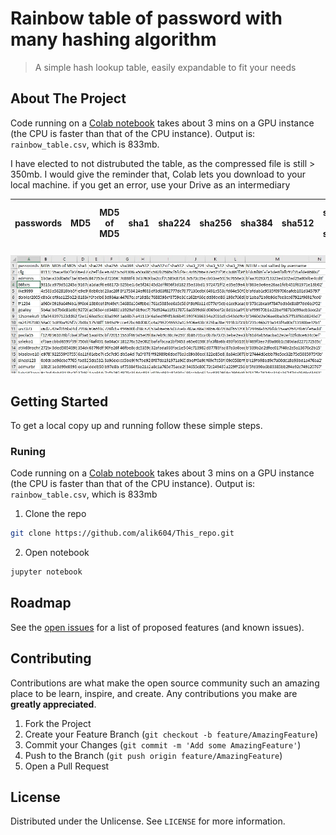 # Rainbow table of password with many hashing algorithm

> A simple hash lookup table, easily expandable to fit your needs

## About The Project

Code running on a [Colab notebook](https://drive.google.com/file/d/1mJ9zukqncci5aexTsJYaePzr_REB3MGG/view?usp=sharing) takes about 3 mins on a GPU instance (the CPU is faster than that of the CPU instance). Output is: `rainbow_table.csv`, which is 833mb.

I have elected to not distrubuted the table, as the compressed file is still > 350mb. I would give the reminder that, Colab lets you download to your local machine. if you get an error, use your Drive as an intermediary

| passwords |	MD5 | MD5 of MD5 |	sha1 |	sha224 |	sha256 |	sha384 |	sha512 |	sha512 of sha512 |	sha3_224 |	sha3_512 |	sha3_256 |	NTLM - not salted by username|
| --- | --- |--- |--- |--- |--- |--- |--- |--- |--- |--- |--- |--- |

![screenshot](screensoht.JPG)



## Getting Started

To get a local copy up and running follow these simple steps.

### Runing

Code running on a [Colab notebook](https://drive.google.com/file/d/1mJ9zukqncci5aexTsJYaePzr_REB3MGG/view?usp=sharing) takes about 3 mins on a GPU instance (the CPU is faster than that of the CPU instance). Output is: `rainbow_table.csv`, which is 833mb 

1. Clone the repo

```sh
git clone https://github.com/alik604/This_repo.git
```

2. Open notebook

```sh
jupyter notebook
```

## Roadmap

See the [open issues](https://github.com/alik604/repo/issues) for a list of proposed features (and known issues).

## Contributing

Contributions are what make the open source community such an amazing place to be learn, inspire, and create. Any contributions you make are **greatly appreciated**.

1. Fork the Project
2. Create your Feature Branch (`git checkout -b feature/AmazingFeature`)
3. Commit your Changes (`git commit -m 'Add some AmazingFeature'`)
4. Push to the Branch (`git push origin feature/AmazingFeature`)
5. Open a Pull Request


## License

Distributed under the Unlicense. See `LICENSE` for more information.
